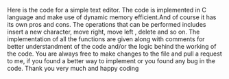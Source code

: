 Here is the code for a simple text editor.
The code is implemented in C language and make use of dynamic memory efficient.And of course it has its own pros and cons.
The operations that can be performed includes insert a new character, move right, move left , delete and so on.
The implementation of all the functions are given along with comments for better understandment of the code and/or the logic
behind the working of the code.
You are always free to make changes to the file and pull a request to me, if you found a better way to implement or you found any
bug in the code.
Thank you very much and happy coding

